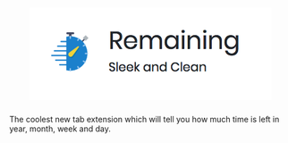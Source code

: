 # <center>![](screenshots/logo.png)</center>

The coolest new tab extension which will tell you how much time is left in year, month, week and day.




